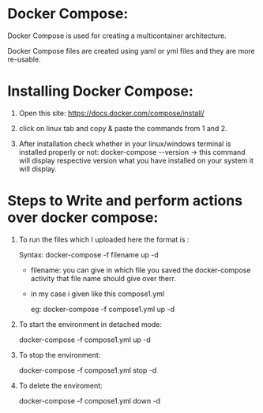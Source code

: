 Docker Compose:
===============

Docker Compose is used for creating a multicontainer architecture.

Docker Compose files are created using yaml or yml files and they are more re-usable.

Installing Docker Compose:
===========================
1) Open this site:
    https://docs.docker.com/compose/install/
2) click on linux tab and copy & paste the commands from 1 and 2.

3) After installation check whether in your linux/windows terminal is installed properly or not:
    docker-compose --version
  -> this command will display respective version what you have installed on your system it will display.
  
Steps to Write and perform actions over docker compose:
===========================================================
1) To run the files which I uploaded here the format is :
   
   Syntax:
      docker-compose -f filename up -d
   
   - filename: you can give in which file you saved the docker-compose activity that file name should give over therr.
   
   - in my case i given like this compose1.yml
      
      eg: docker-compose -f compose1.yml up -d

2) To start the environment in detached mode:
    
    docker-compose -f compose1.yml up -d
    
3) To stop the environment:
    
    docker-compose -f compose1.yml stop -d
    
4) To delete the enviroment:
    
    docker-compose -f compose1.yml down -d

